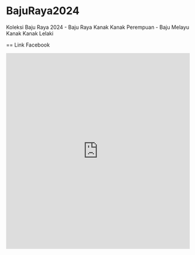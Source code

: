 # BajuRaya2024
Koleksi Baju Raya 2024 - Baju Raya Kanak Kanak Perempuan - Baju Melayu Kanak Kanak Lelaki

==
Link Facebook 
<iframe src="https://www.facebook.com/plugins/post.php?href=https%3A%2F%2Fwww.facebook.com%2Fdanishaeningcollection%2Fposts%2Fpfbid02mdfkoZ4grwSo1UeJucjjuaqZBGiLJpf2EwHC9XydwNcLzRci52ELGjL3hk3gYYpUl&show_text=true&width=500" width="500" height="532" style="border:none;overflow:hidden" scrolling="no" frameborder="0" allowfullscreen="true" allow="autoplay; clipboard-write; encrypted-media; picture-in-picture; web-share"></iframe>
